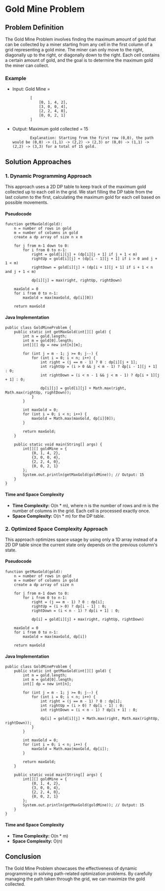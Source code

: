 Gold Mine Problem
=================

Problem Definition
------------------

The Gold Mine Problem involves finding the maximum amount of gold that can be collected by a miner starting from any cell in the first column of a grid representing a gold mine. The miner can only move to the right, diagonally up to the right, or diagonally down to the right. Each cell contains a certain amount of gold, and the goal is to determine the maximum gold the miner can collect.

### Example

*   Input: Gold Mine =
    
        
                [
                    [0, 1, 4, 2],
                    [3, 0, 0, 4],
                    [2, 2, 4, 0],
                    [0, 0, 2, 1]
                ]
                
    
*   Output: Maximum gold collected = 15
    
        
                Explanation: Starting from the first row (0,0), the path would be (0,0) -> (1,1) -> (2,2) -> (2,3) or (0,0) -> (1,1) -> (2,2) -> (3,3) for a total of 15 gold.
                
    

Solution Approaches
-------------------

### 1\. Dynamic Programming Approach

This approach uses a 2D DP table to keep track of the maximum gold collected up to each cell in the grid. We start filling the DP table from the last column to the first, calculating the maximum gold for each cell based on possible movements.

#### Pseudocode

    function getMaxGold(gold):
        n = number of rows in gold
        m = number of columns in gold
        create a dp array of size n x m
        
        for j from m-1 down to 0:
            for i from 0 to n-1:
                right = gold[i][j] + (dp[i][j + 1] if j + 1 < m)
                rightUp = gold[i][j] + (dp[i - 1][j + 1] if i > 0 and j + 1 < m)
                rightDown = gold[i][j] + (dp[i + 1][j + 1] if i + 1 < n and j + 1 < m)
                
                dp[i][j] = max(right, rightUp, rightDown)
        
        maxGold = 0
        for i from 0 to n-1:
            maxGold = max(maxGold, dp[i][0])
        
        return maxGold
    

#### Java Implementation

    public class GoldMineProblem {
        public static int getMaxGold(int[][] gold) {
            int n = gold.length;
            int m = gold[0].length;
            int[][] dp = new int[n][m];
            
            for (int j = m - 1; j >= 0; j--) {
                for (int i = 0; i < n; i++) {
                    int right = (j == m - 1) ? 0 : dp[i][j + 1];
                    int rightUp = (i > 0 && j < m - 1) ? dp[i - 1][j + 1] : 0;
                    int rightDown = (i < n - 1 && j < m - 1) ? dp[i + 1][j + 1] : 0;
                    
                    dp[i][j] = gold[i][j] + Math.max(right, Math.max(rightUp, rightDown));
                }
            }
            
            int maxGold = 0;
            for (int i = 0; i < n; i++) {
                maxGold = Math.max(maxGold, dp[i][0]);
            }
            
            return maxGold;
        }
    
        public static void main(String[] args) {
            int[][] goldMine = {
                {0, 1, 4, 2},
                {3, 0, 0, 4},
                {2, 2, 4, 0},
                {0, 0, 2, 1}
            };
            System.out.println(getMaxGold(goldMine)); // Output: 15
        }
    }
    

#### Time and Space Complexity

*   **Time Complexity:** O(n \* m), where n is the number of rows and m is the number of columns in the grid. Each cell is processed exactly once.
*   **Space Complexity:** O(n \* m) for the DP table.

### 2\. Optimized Space Complexity Approach

This approach optimizes space usage by using only a 1D array instead of a 2D DP table since the current state only depends on the previous column's state.

#### Pseudocode

    function getMaxGold(gold):
        n = number of rows in gold
        m = number of columns in gold
        create a dp array of size n
        
        for j from m-1 down to 0:
            for i from 0 to n-1:
                right = (j == m - 1) ? 0 : dp[i];
                rightUp = (i > 0) ? dp[i - 1] : 0;
                rightDown = (i < n - 1) ? dp[i + 1] : 0;
                
                dp[i] = gold[i][j] + max(right, rightUp, rightDown)
    
        maxGold = 0
        for i from 0 to n-1:
            maxGold = max(maxGold, dp[i])
        
        return maxGold
    

#### Java Implementation

    public class GoldMineProblem {
        public static int getMaxGold(int[][] gold) {
            int n = gold.length;
            int m = gold[0].length;
            int[] dp = new int[n];
            
            for (int j = m - 1; j >= 0; j--) {
                for (int i = 0; i < n; i++) {
                    int right = (j == m - 1) ? 0 : dp[i];
                    int rightUp = (i > 0) ? dp[i - 1] : 0;
                    int rightDown = (i < n - 1) ? dp[i + 1] : 0;
                    
                    dp[i] = gold[i][j] + Math.max(right, Math.max(rightUp, rightDown));
                }
            }
            
            int maxGold = 0;
            for (int i = 0; i < n; i++) {
                maxGold = Math.max(maxGold, dp[i]);
            }
            
            return maxGold;
        }
    
        public static void main(String[] args) {
            int[][] goldMine = {
                {0, 1, 4, 2},
                {3, 0, 0, 4},
                {2, 2, 4, 0},
                {0, 0, 2, 1}
            };
            System.out.println(getMaxGold(goldMine)); // Output: 15
        }
    }
    

#### Time and Space Complexity

*   **Time Complexity:** O(n \* m)
*   **Space Complexity:** O(n)

Conclusion
----------

The Gold Mine Problem showcases the effectiveness of dynamic programming in solving path-related optimization problems. By carefully managing the path taken through the grid, we can maximize the gold collected.